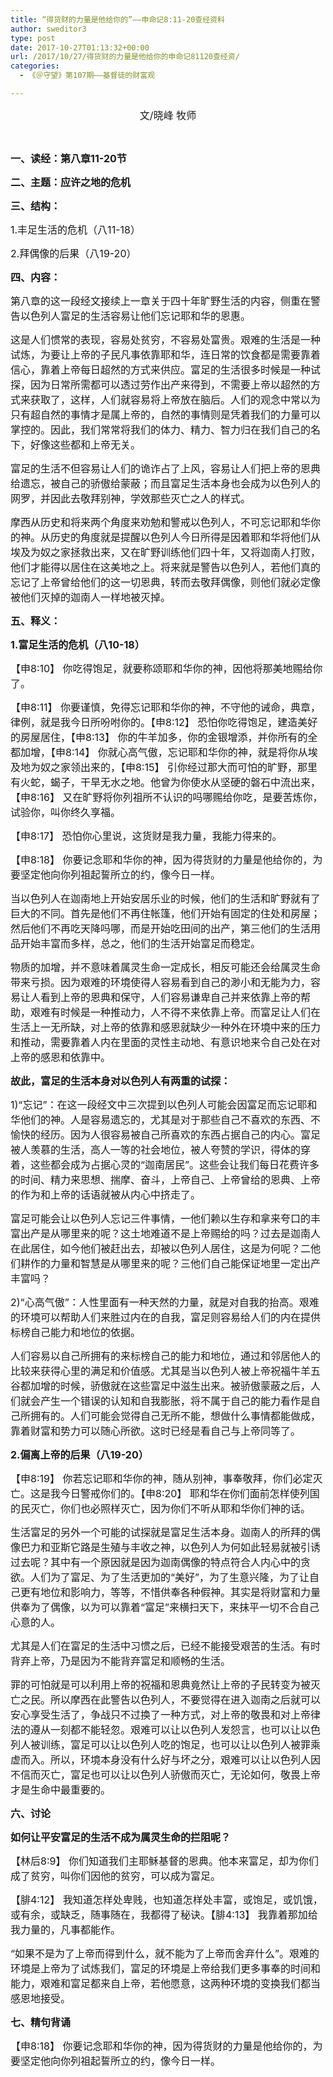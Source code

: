 ```yaml
---
title: “得货财的力量是他给你的”——申命记8:11-20查经资料
author: sweditor3
type: post
date: 2017-10-27T01:13:32+00:00
url: /2017/10/27/得货财的力量是他给你的申命记81120查经资/
categories:
  - 《＠守望》第107期——基督徒的财富观

---
```

<p style="text-align: center;">
  <span style="font-size: 12pt;">文/晓峰 牧师</span><span style="font-size: 12pt;"><br /> </span>
</p>

&nbsp;

<span style="font-size: 12pt;"><strong>一、读经：第八章11-20节</strong></span>

<span style="font-size: 12pt;"><strong>二、主题：应许之地的危机</strong></span>

<span style="font-size: 12pt;"><strong>三、结构：</strong></span>

<span style="font-size: 12pt;">1.丰足生活的危机（八11-18）</span>

<span style="font-size: 12pt;">2.拜偶像的后果（八19-20）</span>

<span style="font-size: 12pt;"><strong>四、内容：</strong></span>

<span style="font-size: 12pt;">第八章的这一段经文接续上一章关于四十年旷野生活的内容，侧重在警告以色列人富足的生活容易让他们忘记耶和华的恩惠。</span>

<span style="font-size: 12pt;">这是人们惯常的表现，容易处贫穷，不容易处富贵。艰难的生活是一种试炼，为要让上帝的子民凡事依靠耶和华，连日常的饮食都是需要靠着信心，靠着上帝每日超然的方式来供应。富足的生活很多时候是一种试探，因为日常所需都可以透过劳作出产来得到，不需要上帝以超然的方式来获取了，这样，人们就容易将上帝放在脑后。人们的观念中常以为只有超自然的事情才是属上帝的，自然的事情则是凭着我们的力量可以掌控的。因此，我们常常将我们的体力、精力、智力归在我们自己的名下，好像这些都和上帝无关。</span>

<span style="font-size: 12pt;">富足的生活不但容易让人们的诡诈占了上风，容易让人们把上帝的恩典给遗忘，被自己的骄傲给蒙蔽；而且富足生活本身也会成为以色列人的网罗，并因此去敬拜别神，学效那些灭亡之人的样式。</span>

<span style="font-size: 12pt;">摩西从历史和将来两个角度来劝勉和警戒以色列人，不可忘记耶和华你的神。从历史的角度就是提醒以色列人今日所得是因着耶和华将他们从埃及为奴之家拯救出来，又在旷野训练他们四十年，又将迦南人打败，他们才能得以居住在这美地之上。将来就是警告以色列人，若他们真的忘记了上帝曾给他们的这一切恩典，转而去敬拜偶像，则他们就必定像被他们灭掉的迦南人一样地被灭掉。</span>

<span style="font-size: 12pt;"><strong>五、释义：</strong></span>

<span style="font-size: 12pt;"><strong>1.富足生活的危机（八10-18）</strong></span>

<span style="font-size: 12pt;">【申8:10】 你吃得饱足，就要称颂耶和华你的神，因他将那美地赐给你了。</span>

<span style="font-size: 12pt;">【申8:11】 你要谨慎，免得忘记耶和华你的神，不守他的诫命，典章，律例，就是我今日所吩咐你的。【申8:12】 恐怕你吃得饱足，建造美好的房屋居住，【申8:13】 你的牛羊加多，你的金银增添，并你所有的全都加增，【申8:14】 你就心高气傲，忘记耶和华你的神，就是将你从埃及地为奴之家领出来的，【申8:15】 引你经过那大而可怕的旷野，那里有火蛇，蝎子，干旱无水之地。他曾为你使水从坚硬的磐石中流出来，【申8:16】 又在旷野将你列祖所不认识的吗哪赐给你吃，是要苦炼你，试验你，叫你终久享福。</span>

<span style="font-size: 12pt;">【申8:17】 恐怕你心里说，这货财是我力量，我能力得来的。</span>

<span style="font-size: 12pt;">【申8:18】 你要记念耶和华你的神，因为得货财的力量是他给你的，为要坚定他向你列祖起誓所立的约，像今日一样。</span>

<span style="font-size: 12pt;">当以色列人在迦南地上开始安居乐业的时候，他们的生活和旷野就有了巨大的不同。首先是他们不再住帐篷，他们开始有固定的住处和房屋；然后他们不再吃天降吗哪，而是开始吃田间的出产，第三他们的生活用品开始丰富而多样，总之，他们的生活开始富足而稳定。</span>

<span style="font-size: 12pt;">物质的加增，并不意味着属灵生命一定成长，相反可能还会给属灵生命带来亏损。因为艰难的环境使得人容易看到自己的渺小和无能为力，容易让人看到上帝的恩典和保守，人们容易谦卑自己并来依靠上帝的帮助，艰难有时候是一种推动力，人不得不来依靠上帝。而富足让人们在生活上一无所缺，对上帝的依靠和感恩就缺少一种外在环境中来的压力和推动，需要靠着人内在里面的灵性主动地、有意识地来令自己处在对上帝的感恩和依靠中。</span>

<span style="font-size: 12pt;"><strong>故此，富足的生活本身对以色列人有两重的试探：</strong></span>

<span style="font-size: 12pt;">1)“忘记”：在这一段经文中三次提到以色列人可能会因富足而忘记耶和华他们的神。人是容易遗忘的，尤其是对于那些自己不喜欢的东西、不愉快的经历。因为人很容易被自己所喜欢的东西占据自己的内心。富足被人羡慕的生活，高人一等的社会地位，被人夸赞的学识，得体的穿着，这些都会成为占据心灵的“迦南居民”。这些会让我们每日花费许多的时间、精力来思想、揣摩、奋斗，上帝自己、上帝曾给的恩典、上帝的作为和上帝的话语就被从内心中挤走了。</span>

<span style="font-size: 12pt;">富足可能会让以色列人忘记三件事情，一他们赖以生存和拿来夸口的丰富出产是从哪里来的呢？这土地难道不是上帝赐给的吗？过去是迦南人在此居住，如今他们被赶出去，却被以色列人居住，这是为何呢？二他们耕作的力量和智慧是从哪里来的呢？三他们自己能保证地里一定出产丰富吗？</span>

<span style="font-size: 12pt;">2)“心高气傲”：人性里面有一种天然的力量，就是对自我的抬高。艰难的环境可以帮助人们来胜过内在的自我，富足则容易给人们的内在提供标榜自己能力和地位的依据。</span>

<span style="font-size: 12pt;">人们容易以自己所拥有的来标榜自己的能力和地位，通过和邻居他人的比较来获得心里的满足和价值感。尤其是当以色列人被上帝祝福牛羊五谷都加增的时候，骄傲就在这些富足中滋生出来。被骄傲蒙蔽之后，人们就会产生一个错误的认知和自我膨胀，将不属于自己的能力看作是自己所拥有的。人们可能会觉得自己无所不能，想做什么事情都能做成，靠着财富和势力可以随心所欲。这时已经是看自己与上帝同等了。</span>

<span style="font-size: 12pt;"><strong>2.偏离上帝的后果（八19-20）</strong></span>

<span style="font-size: 12pt;">【申8:19】 你若忘记耶和华你的神，随从别神，事奉敬拜，你们必定灭亡。这是我今日警戒你们的。【申8:20】 耶和华在你们面前怎样使列国的民灭亡，你们也必照样灭亡，因为你们不听从耶和华你们神的话。</span>

<span style="font-size: 12pt;">生活富足的另外一个可能的试探就是富足生活本身。迦南人的所拜的偶像巴力和亚斯它路是生殖与丰收之神，以色列人为何如此轻易就被引诱过去呢？其中有一个原因就是因为迦南偶像的特点符合人内心中的贪欲。人们为了富足、为了生活更加的“美好”，为了生意兴隆，为了让自己更有地位和影响力，等等，不惜供奉各种假神。其实是将财富和力量供奉为了偶像，以为可以靠着“富足”来横扫天下，来抹平一切不合自己心意的人。</span>

<span style="font-size: 12pt;">尤其是人们在富足的生活中习惯之后，已经不能接受艰苦的生活。有时背弃上帝，乃是因为不能背弃富足和顺畅的生活。</span>

<span style="font-size: 12pt;">罪的可怕就是可以利用上帝的祝福和恩典竟然让上帝的子民转变为被灭亡之民。所以摩西在此警告以色列人，不要觉得在进入迦南之后就可以安心享受生活了，争战只不过换了一种方式，对上帝的敬畏和对上帝律法的遵从一刻都不能轻忽。艰难可以让以色列人发怨言，也可以让以色列人被训练，富足可以让以色列人吃的饱足，也可以让以色列人被罪乘虚而入。所以，环境本身没有什么好与坏之分，艰难可以让以色列人因不信而灭亡，富足也可以让以色列人骄傲而灭亡，无论如何，敬畏上帝才是生命中最重要的。</span>

<span style="font-size: 12pt;"><strong>六、讨论</strong></span>

<span style="font-size: 12pt;"><strong>如何让平安富足的生活不成为属灵生命的拦阻呢？</strong></span>

<span style="font-size: 12pt;">【林后8:9】 你们知道我们主耶稣基督的恩典。他本来富足，却为你们成了贫穷，叫你们因他的贫穷，可以成为富足。</span>

<span style="font-size: 12pt;">【腓4:12】 我知道怎样处卑贱，也知道怎样处丰富，或饱足，或饥饿，或有余，或缺乏，随事随在，我都得了秘诀。【腓4:13】 我靠着那加给我力量的，凡事都能作。</span>

<span style="font-size: 12pt;">“如果不是为了上帝而得到什么，就不能为了上帝而舍弃什么”。艰难的环境是上帝为了试炼我们，富足的环境是上帝给我们更多事奉的时间和能力，艰难和富足都来自上帝，若他愿意，这两种环境的变换我们都当感恩地接受。</span>

<span style="font-size: 12pt;"><strong>七、精句背诵</strong></span>

<span style="font-size: 12pt;">【申8:18】 你要记念耶和华你的神，因为得货财的力量是他给你的，为要坚定他向你列祖起誓所立的约，像今日一样。</span>

&nbsp;